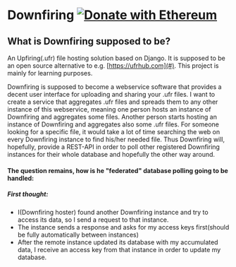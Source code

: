 # Downfiring [![Donate with Ethereum](https://en.cryptobadges.io/badge/micro/0x66a1a316413A937FBf9b539aa47F65DCB04A361B)](https://en.cryptobadges.io/donate/0x66a1a316413A937FBf9b539aa47F65DCB04A361B)


## What is Downfiring supposed to be?
An Upfiring(.ufr) file hosting solution based on Django.
It is supposed to be an open source alternative to e.g. [https://ufrhub.com](#).
This project is mainly for learning purposes.

Downfiring is supposed to become a webservice software that provides a decent user interface for uploading and sharing your .ufr files.
I want to create a service that aggregates .ufr files and spreads them to any other instance of this webservice, meaning one person hosts an instance of Downfiring and aggregates some files.
Another person starts hosting an instance of Downfiring and aggregates also some .ufr files. 
For someone looking for a specific file, it would take a lot of time searching the web on every Downfiring instance to find his/her needed file.
Thus Downfiring will, hopefully, provide a REST-API in order to poll other registered Downfiring instances for their whole database and hopefully the other way around.

#### The question remains, how is he "federated" database polling  going to be handled:
##### First thought:
- I(Downfiring hoster) found another Downfiring instance and try to access its data, so I send a request to that instance.
- The instance sends a response and asks for my access keys first(should be fully automatically between instances)
- After the remote instance updated its database with my accumulated data, I receive an access key from that instance in order to update my database.


